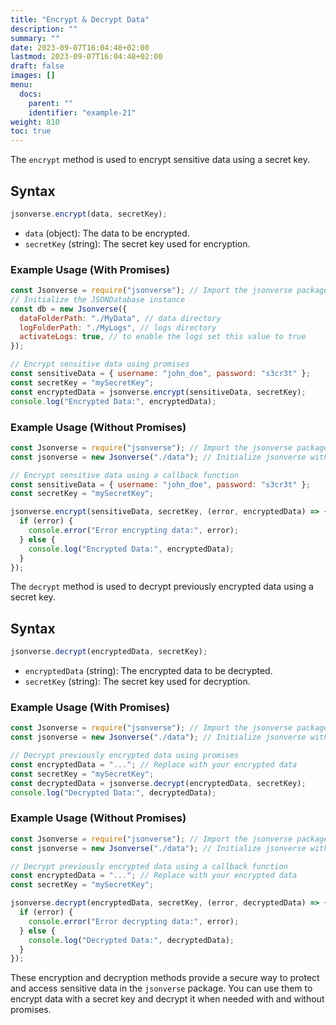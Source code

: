 ```yaml
---
title: "Encrypt & Decrypt Data"
description: ""
summary: ""
date: 2023-09-07T16:04:48+02:00
lastmod: 2023-09-07T16:04:48+02:00
draft: false
images: []
menu:
  docs:
    parent: ""
    identifier: "example-21"
weight: 810
toc: true
---
```

The `encrypt` method is used to encrypt sensitive data using a secret key.

## Syntax

```javascript
jsonverse.encrypt(data, secretKey);
```

- `data` (object): The data to be encrypted.
- `secretKey` (string): The secret key used for encryption.

### Example Usage (With Promises)

```javascript
const Jsonverse = require("jsonverse"); // Import the jsonverse package
// Initialize the JSONDatabase instance
const db = new Jsonverse({
  dataFolderPath: "./MyData", // data directory
  logFolderPath: "./MyLogs", // logs directory
  activateLogs: true, // to enable the logs set this value to true
});

// Encrypt sensitive data using promises
const sensitiveData = { username: "john_doe", password: "s3cr3t" };
const secretKey = "mySecretKey";
const encryptedData = jsonverse.encrypt(sensitiveData, secretKey);
console.log("Encrypted Data:", encryptedData);
```

### Example Usage (Without Promises)

```javascript
const Jsonverse = require("jsonverse"); // Import the jsonverse package
const jsonverse = new Jsonverse("./data"); // Initialize jsonverse with data folder path

// Encrypt sensitive data using a callback function
const sensitiveData = { username: "john_doe", password: "s3cr3t" };
const secretKey = "mySecretKey";

jsonverse.encrypt(sensitiveData, secretKey, (error, encryptedData) => {
  if (error) {
    console.error("Error encrypting data:", error);
  } else {
    console.log("Encrypted Data:", encryptedData);
  }
});
```

The `decrypt` method is used to decrypt previously encrypted data using a secret key.

## Syntax

```javascript
jsonverse.decrypt(encryptedData, secretKey);
```

- `encryptedData` (string): The encrypted data to be decrypted.
- `secretKey` (string): The secret key used for decryption.

### Example Usage (With Promises)

```javascript
const Jsonverse = require("jsonverse"); // Import the jsonverse package
const jsonverse = new Jsonverse("./data"); // Initialize jsonverse with data folder path

// Decrypt previously encrypted data using promises
const encryptedData = "..."; // Replace with your encrypted data
const secretKey = "mySecretKey";
const decryptedData = jsonverse.decrypt(encryptedData, secretKey);
console.log("Decrypted Data:", decryptedData);
```

### Example Usage (Without Promises)

```javascript
const Jsonverse = require("jsonverse"); // Import the jsonverse package
const jsonverse = new Jsonverse("./data"); // Initialize jsonverse with data folder path

// Decrypt previously encrypted data using a callback function
const encryptedData = "..."; // Replace with your encrypted data
const secretKey = "mySecretKey";

jsonverse.decrypt(encryptedData, secretKey, (error, decryptedData) => {
  if (error) {
    console.error("Error decrypting data:", error);
  } else {
    console.log("Decrypted Data:", decryptedData);
  }
});
```

These encryption and decryption methods provide a secure way to protect and access sensitive data in the `jsonverse` package. You can use them to encrypt data with a secret key and decrypt it when needed with and without promises.
